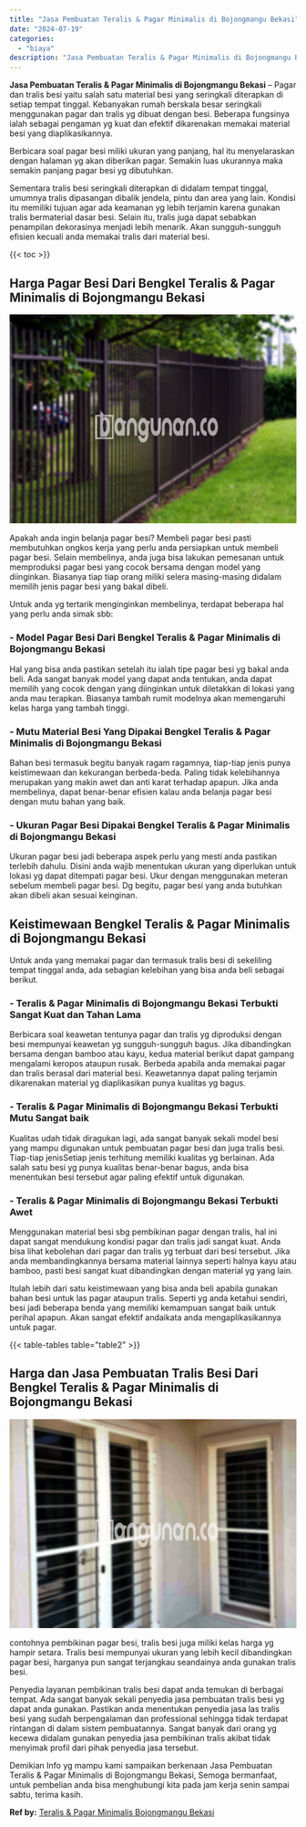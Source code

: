 ```yaml
---
title: "Jasa Pembuatan Teralis & Pagar Minimalis di Bojongmangu Bekasi"
date: "2024-07-19"
categories: 
  - "biaya"
description: "Jasa Pembuatan Teralis & Pagar Minimalis di Bojongmangu Bekasi. Demikian Info yg mampu kami sampaikan berkenaan Jasa Pembuatan Teralis & Pagar Minimalis di B..."
---
```


**Jasa Pembuatan Teralis & Pagar Minimalis di Bojongmangu Bekasi** – Pagar dan tralis besi yaitu salah satu material besi yang seringkali diterapkan di setiap tempat tinggal. Kebanyakan rumah berskala besar seringkali menggunakan pagar dan tralis yg dibuat dengan besi. Beberapa fungsinya ialah sebagai pengaman yg kuat dan efektif dikarenakan memakai material besi yang diaplikasikannya.

Berbicara soal pagar besi miliki ukuran yang panjang, hal itu menyelaraskan dengan halaman yg akan diberikan pagar. Semakin luas ukurannya maka semakin panjang pagar besi yg dibutuhkan.

Sementara tralis besi seringkali diterapkan di didalam tempat tinggal, umumnya tralis dipasangan dibalik jendela, pintu dan area yang lain. Kondisi itu memiliki tujuan agar ada keamanan yg lebih terjamin karena gunakan tralis bermaterial dasar besi. Selain itu, tralis juga dapat sebabkan penampilan dekorasinya menjadi lebih menarik. Akan sungguh-sungguh efisien kecuali anda memakai tralis dari material besi.

{{< toc >}}

## Harga Pagar Besi Dari Bengkel Teralis & Pagar Minimalis di Bojongmangu Bekasi

![Jasa Pembuatan Teralis & Pagar Minimalis di Bojongmangu Bekasi](/images/pagar-minimalis-murah-45.png)

Apakah anda ingin belanja pagar besi? Membeli pagar besi pasti membutuhkan ongkos kerja yang perlu anda persiapkan untuk membeli pagar besi. Selain membelinya, anda juga bisa lakukan pemesanan untuk memproduksi pagar besi yang cocok bersama dengan model yang diinginkan. Biasanya tiap tiap orang miliki selera masing-masing didalam memilih jenis pagar besi yang bakal dibeli.

Untuk anda yg tertarik menginginkan membelinya, terdapat beberapa hal yang perlu anda simak sbb:
### \- Model Pagar Besi Dari Bengkel Teralis & Pagar Minimalis di Bojongmangu Bekasi

Hal yang bisa anda pastikan setelah itu ialah tipe pagar besi yg bakal anda beli. Ada sangat banyak model yang dapat anda tentukan, anda dapat memilih yang cocok dengan yang diinginkan untuk diletakkan di lokasi yang anda mau terapkan. Biasanya tambah rumit modelnya akan memengaruhi kelas harga yang tambah tinggi.

### \- Mutu Material Besi Yang Dipakai Bengkel Teralis & Pagar Minimalis di Bojongmangu Bekasi

Bahan besi termasuk begitu banyak ragam ragamnya, tiap-tiap jenis punya keistimewaan dan kekurangan berbeda-beda. Paling tidak kelebihannya merupakan yang makin awet dan anti karat terhadap apapun. Jika anda membelinya, dapat benar-benar efisien kalau anda belanja pagar besi dengan mutu bahan yang baik.

### \- Ukuran Pagar Besi Dipakai Bengkel Teralis & Pagar Minimalis di Bojongmangu Bekasi

Ukuran pagar besi jadi beberapa aspek perlu yang mesti anda pastikan terlebih dahulu. Disini anda wajib menentukan ukuran yang diperlukan untuk lokasi yg dapat ditempati pagar besi. Ukur dengan menggunakan meteran sebelum membeli pagar besi. Dg begitu, pagar besi yang anda butuhkan akan dibeli akan sesuai keinginan.

## Keistimewaan Bengkel Teralis & Pagar Minimalis di Bojongmangu Bekasi

Untuk anda yang memakai pagar dan termasuk tralis besi di sekeliling tempat tinggal anda, ada sebagian kelebihan yang bisa anda beli sebagai berikut.

### \- Teralis & Pagar Minimalis di Bojongmangu Bekasi Terbukti Sangat Kuat dan Tahan Lama

Berbicara soal keawetan tentunya pagar dan tralis yg diproduksi dengan besi mempunyai keawetan yg sungguh-sungguh bagus. Jika dibandingkan bersama dengan bamboo atau kayu, kedua material berikut dapat gampang mengalami keropos ataupun rusak. Berbeda apabila anda memakai pagar dan tralis berasal dari material besi. Keawetannya dapat paling terjamin dikarenakan material yg diaplikasikan punya kualitas yg bagus.

### \- Teralis & Pagar Minimalis di Bojongmangu Bekasi Terbukti Mutu Sangat baik

Kualitas udah tidak diragukan lagi, ada sangat banyak sekali model besi yang mampu digunakan untuk pembuatan pagar besi dan juga tralis besi. Tiap-tiap jenisSetiap jenis terhitung memiliki kualitas yg berlainan. Ada salah satu besi yg punya kualitas benar-benar bagus, anda bisa menentukan besi tersebut agar paling efektif untuk digunakan.

### \- Teralis & Pagar Minimalis di Bojongmangu Bekasi Terbukti Awet

Menggunakan material besi sbg pembikinan pagar dengan tralis, hal ini dapat sangat mendukung kondisi pagar dan tralis jadi sangat kuat. Anda bisa lihat kebolehan dari pagar dan tralis yg terbuat dari besi tersebut. Jika anda membandingkannya bersama material lainnya seperti halnya kayu atau bamboo, pasti besi sangat kuat dibandingkan dengan material yg yang lain.

Itulah lebih dari satu keistimewaan yang bisa anda beli apabila gunakan bahan besi untuk las pagar ataupun tralis. Seperti yg anda ketahui sendiri, besi jadi beberapa benda yang memiliki kemampuan sangat baik untuk perihal apapun. Akan sangat efektif andaikata anda mengaplikasikannya untuk pagar.

{{< table-tables table="table2" >}}

## Harga dan Jasa Pembuatan Tralis Besi Dari Bengkel Teralis & Pagar Minimalis di Bojongmangu Bekasi

![Jasa Pembuatan Teralis & Pagar Minimalis di Bojongmangu Bekasi](/images/teralis-minimalis-murah-16.png)

contohnya pembikinan pagar besi, tralis besi juga miliki kelas harga yg hampir setara. Tralis besi mempunyai ukuran yang lebih kecil dibandingkan pagar besi, harganya pun sangat terjangkau seandainya anda gunakan tralis besi.

Penyedia layanan pembikinan tralis besi dapat anda temukan di berbagai tempat. Ada sangat banyak sekali penyedia jasa pembuatan tralis besi yg dapat anda gunakan. Pastikan anda menentukan penyedia jasa las tralis besi yang sudah berpengalaman dan professional sehingga tidak terdapat rintangan di dalam sistem pembuatannya. Sangat banyak dari orang yg kecewa didalam gunakan penyedia jasa pembikinan tralis akibat tidak menyimak profil dari pihak penyedia jasa tersebut.

Demikian Info yg mampu kami sampaikan berkenaan Jasa Pembuatan Teralis & Pagar Minimalis di Bojongmangu Bekasi, Semoga bermanfaat, untuk pembelian anda bisa menghubungi kita pada jam kerja senin sampai sabtu, terima kasih.

**Ref by:** [Teralis & Pagar Minimalis Bojongmangu Bekasi](https://id.wikipedia.org/wiki/Teralis)
